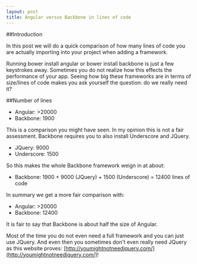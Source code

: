 ```yaml
---
layout: post
title: Angular versus Backbone in lines of code
---
```

##Introduction

In this post we will do a quick comparison of how many lines of code you are 
actually importing into your project when adding a framework. 

Running 
  bower install angular 
or 
  bower install backbone 
is just a few keystrokes away. Sometimes 
you do not realize how this effects the performance of your app. Seeing how big these frameworks 
are in terms of size/lines of code makes you ask yourself the question: do we really need it?

##Number of lines 

- Angular: >20000
- Backbone: 1900

This is a comparison you might have seen. In my opinion this is not a fair assessment. Backbone requires
you to also install Underscore and JQuery.

- JQuery: 9000
- Underscore: 1500

So this makes the whole Backbone framework weign in at about:

- Backbone: 1900 + 9000 (JQuery) + 1500 (Underscore) = 12400 lines of code

In summary we get a more fair comparison with:

- Angular: >20000
- Backbone: 12400

It is fair to say that Backbone is about half the size of Angular.

Most of the time you do not even need a full framework and you can just use JQuery. And even then
you sometimes don't even really need JQuery as this website proves: [http://youmightnotneedjquery.com/](http://youmightnotneedjquery.com/)!